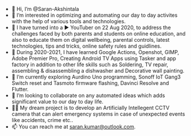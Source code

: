 - 👋 Hi, I’m @Saran-Akshintala
- 👀 I’m interested in optimizing and automating our day to day activites with the help of various tools and technologies. 
- 🎥 I have turned into a ▶ YouTuber on 22 Aug 2020, to address the challenges faced by both parents and students on online education, 
      and also to educate them on digital wellbeing, parental controls, latest technologies, tips and tricks, online safety rules and guidlines.  
- 📸 During 2020-2021, I have learned Google Actions, Openshot, GIMP, Adobe Premier Pro, Creating Android TV Apps using Tasker and app factory
     in addition to other life skills such as Soldering, TV repair, assembling & disassembling a dishwasher and Decorative wall painting.
- 🌱 I’m currently exploring Aurdino Uno programming, Sonoff IoT Gang3 Switch reset and Tasmoto firmware flashing, Davinci Resolve and Flutter.
- 💞️ I’m looking to collaborate on any automated ideas which adds significant value to our day to day life.
- 👩‍💻 My dream project is to develop an Artificially Intellegent CCTV camera that can alert emergency systems in case of unexpected events like accidents, crime etc..
- 📫 You can reach me at saran.kumar@outlook.com.

<!---
Saran-Akshintala/Saran-Akshintala is a ✨ special ✨ repository because its `README.md` (this file) appears on your GitHub profile.
You can click the Preview link to take a look at your changes.
--->
